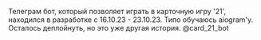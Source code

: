 Телеграм бот, который позволяет играть в карточную игру '21', находился в разработке с 16.10.23 - 23.10.23. Типо обучаюсь aiogram'у. Осталось деплойнуть, но это уже другая история.
@card_21_bot
